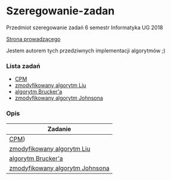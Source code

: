 # Szeregowanie-zadan
Przedmiot szeregowanie zadań 6 semestr Informatyka UG 2018

[Strona prowadzącego][hanna]

Jestem autorem tych przedziwnych implementacji algorytmów ;)


### Lista zadań

  - [CPM][cpm]
  - [zmodyfikowany algorytm Liu][liu]
  - [algorytm Brucker'a][brucker]
  - [zmodyfikowany algorytm Johnsona][johnson] 



### Opis

| Zadanie | 
| ------ | 
|[CPM][cpm]}
|   [zmodyfikowany algorytm Liu][liu]|
 |  [algorytm Brucker'a][brucker]|
|  [zmodyfikowany algorytm Johnsona][johnson] |




   [hanna]: <https://inf.ug.edu.pl/~hanna/szeregowanie/>

   [cpm]: <#>
   [liu]: <https://github.com/pjadanowski/Szeregowanie-zadan/tree/master/Liu>
   [brucker]: <https://github.com/pjadanowski/Szeregowanie-zadan/tree/master/Brucker>
   [johnson]: <https://github.com/pjadanowski/Szeregowanie-zadan/tree/master/JohnsonModified>

